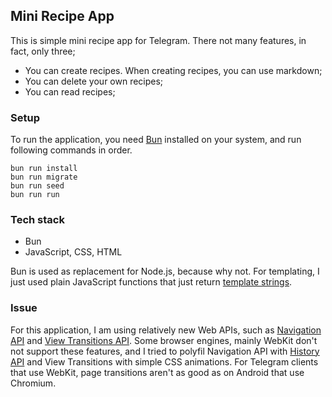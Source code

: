 ## Mini Recipe App

This is simple mini recipe app for Telegram. There not many features, in fact, only three;

- You can create recipes. When creating recipes, you can use markdown;
- You can delete your own recipes;
- You can read recipes;

### Setup

To run the application, you need [Bun](https://bun.sh) installed on your system, and run following commands in order.

```console
bun run install
bun run migrate
bun run seed
bun run run
```


### Tech stack

- Bun
- JavaScript, CSS, HTML

Bun is used as replacement for Node.js, because why not. For templating, I just used plain JavaScript functions that just return [template strings](https://developer.mozilla.org/en-US/docs/Web/JavaScript/Reference/Template_literals).

### Issue

For this application, I am using relatively new Web APIs, such as [Navigation API](https://developer.mozilla.org/en-US/docs/Web/API/Navigation_API) and [View Transitions API](https://developer.mozilla.org/en-US/docs/Web/API/View_Transitions_API). 
Some browser engines, mainly WebKit don't not support these features, and I tried to polyfil Navigation API with [History API](https://developer.mozilla.org/en-US/docs/Web/API/History_API) and View Transitions with simple CSS animations. For Telegram clients that use WebKit, page transitions aren't as good as on Android that use Chromium.

